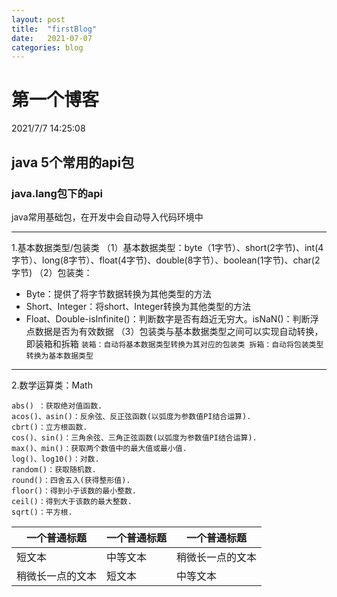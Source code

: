```yaml
---
layout: post
title:  "firstBlog"
date:   2021-07-07
categories: blog
---
```


# 第一个博客 #
2021/7/7 14:25:08 

## java 5个常用的api包 ##
### java.lang包下的api ###
java常用基础包，在开发中会自动导入代码环境中

----------

1.基本数据类型/包装类
	（1）基本数据类型：byte（1字节）、short(2字节)、int(4字节）、long(8字节）、float(4字节)、double(8字节）、boolean(1字节)、char(2字节)
	（2）包装类：
	
* Byte：提供了将字节数据转换为其他类型的方法
* Short、Integer：将short、Integer转换为其他类型的方法
* Float、Double-isInfinite()：判断数字是否有趋近无穷大。isNaN()：判断浮点数据是否为有效数据
	（3）包装类与基本数据类型之间可以实现自动转换，即装箱和拆箱
    `装箱：自动将基本数据类型转换为其对应的包装类
拆箱：自动将包装类型转换为基本数据类型`

----------
2.数学运算类：Math

```
abs() ：获取绝对值函数.
acos()、asin()：反余弦、反正弦函数(以弧度为参数值PI结合运算).
cbrt()：立方根函数.
cos()、sin()：三角余弦、三角正弦函数(以弧度为参数值PI结合运算).
max()、min()：获取两个数值中的最大值或最小值.
log()、log10()：对数.
random()：获取随机数.
round()：四舍五入(获得整形值).
floor()：得到小于该数的最小整数.
ceil()：得到大于该数的最大整数.
sqrt()：平方根.
```

| 一个普通标题 | 一个普通标题 | 一个普通标题 |
| ------ | ------ | ------ |
| 短文本 | 中等文本 | 稍微长一点的文本 |
| 稍微长一点的文本 | 短文本 | 中等文本 |
